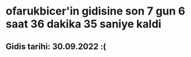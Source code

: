# ofarukbicer'in gidisine son 7 gun 6 saat 36 dakika 35 saniye kaldi

## Gidis tarihi: 30.09.2022 :(